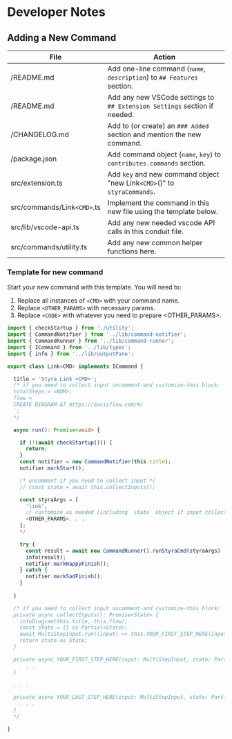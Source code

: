 # Developer Notes

## Adding a New Command

| File | Action |
| ---- | ------ |
| /README.md | Add one-line command (`name`, `description`) to `## Features` section. |
| /README.md | Add any new VSCode settings to `## Extension Settings` section if needed. |
| /CHANGELOG.md | Add to (or create) an `### Added` section and mention the new command. |
| /package.json | Add command object (`name`, `key`) to `contributes.commands` section. |
| src/extension.ts | Add `key` and new command object "new Link`<CMD>`()" to `styraCommands`. |
| src/commands/Link`<CMD>`.ts | Implement the command in this new file using the template below.
| src/lib/vscode-api.ts | Add any new needed vscode API calls in this conduit file. |
| src/commands/utility.ts | Add any new common helper functions here. |

### Template for new command

Start your new command with this template.  You will need to:

1. Replace all instances of `<CMD>` with your command name.
2. Replace `<OTHER_PARAMS>` with necessary params.
3. Replace `<CODE>` with whatever you need to prepare <OTHER_PARAMS>.

``` typescript
import { checkStartup } from './utility';
import { CommandNotifier } from '../lib/command-notifier';
import { CommandRunner } from '../lib/command-runner';
import { ICommand } from '../lib/types';
import { info } from '../lib/outputPane';

export class Link<CMD> implements ICommand {

  title = 'Styra Link <CMD>';
  /* if you need to collect input uncomment-and customize-this block:
  totalSteps = <NUM>;
  flow = `
  CREATE DIAGRAM AT https://asciiflow.com/#/
  `;
  */

  async run(): Promise<void> {

    if (!(await checkStartup())) {
      return;
    }
    const notifier = new CommandNotifier(this.title);
    notifier.markStart();

    /* uncomment if you need to collect input */
    // const state = await this.collectInputs();

    const styraArgs = [
      'link',
      // customize as needed (including `state` object if input collected)
      <OTHER_PARAMS>. . .
    ];
    */

    try {
      const result = await new CommandRunner().runStyraCmd(styraArgs)
      info(result);
      notifier.markHappyFinish();
    } catch {
      notifier.markSadFinish();
    }
 
  }

  /* if you need to collect input uncomment-and customize-this block:
  private async collectInputs(): Promise<State> {
    infoDiagram(this.title, this.flow);
    const state = {} as Partial<State>;
    await MultiStepInput.run((input) => this.YOUR_FIRST_STEP_HERE(input, state));
    return state as State;
  } 

  private async YOUR_FIRST_STEP_HERE(input: MultiStepInput, state: Partial<State>): Promise<StepType> {
    . . .
  } 

  . . .

  private async YOUR_LAST_STEP_HERE(input: MultiStepInput, state: Partial<State>): Promise<void> {
    . . .
  } 
  */

}
```
